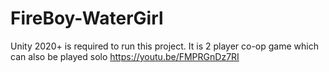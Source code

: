 # FireBoy-WaterGirl
Unity 2020+ is required to run this project.
It is 2 player co-op game which can also be played solo
https://youtu.be/FMPRGnDz7RI
